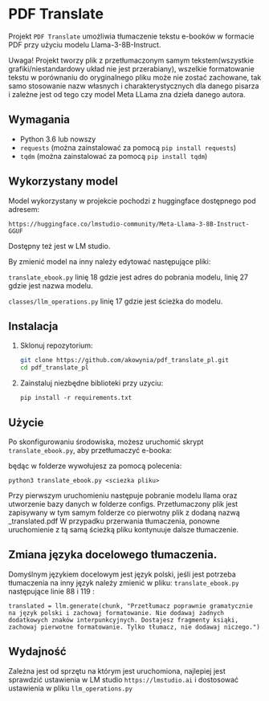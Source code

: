 # PDF Translate

Projekt `PDF Translate` umożliwia tłumaczenie tekstu e-booków w formacie PDF przy użyciu modelu Llama-3-8B-Instruct.

Uwaga! Projekt tworzy plik z przetłumaczonym samym tekstem(wszystkie grafiki/niestandardowy układ nie jest przerabiany), wszelkie formatowanie tekstu w porównaniu do oryginalnego pliku może nie zostać zachowane, tak samo stosowanie nazw własnych i charakterystycznych dla danego pisarza i zależne jest od tego czy model Meta LLama zna dzieła danego autora.


## Wymagania

- Python 3.6 lub nowszy
- `requests` (można zainstalować za pomocą `pip install requests`)
- `tqdm` (można zainstalować za pomocą `pip install tqdm`)


## Wykorzystany model
Model wykorzystany w projekcie pochodzi z huggingface dostępnego pod adresem:
```
https://huggingface.co/lmstudio-community/Meta-Llama-3-8B-Instruct-GGUF
```
Dostępny też jest w LM studio.

By zmienić model na inny należy edytować następujące pliki:

``translate_ebook.py`` linię 18 gdzie jest adres do pobrania modelu, linię 27 gdzie jest nazwa modelu.

``classes/llm_operations.py`` linię 17 gdzie jest ścieżka do modelu.

## Instalacja

1. Sklonuj repozytorium:

    ```bash
    git clone https://github.com/akowynia/pdf_translate_pl.git
    cd pdf_translate_pl
    ```

2. Zainstaluj niezbędne biblioteki przy uzyciu:
    ```
    pip install -r requirements.txt
    ```

## Użycie

Po skonfigurowaniu środowiska, możesz uruchomić skrypt `translate_ebook.py`, aby przetłumaczyć e-booka:

będąc w folderze wywołujesz za pomocą polecenia:
```
python3 translate_ebook.py <sciezka pliku>
```
Przy pierwszym uruchomieniu następuje pobranie modelu llama oraz utworzenie bazy danych w folderze configs.
Przetłumaczony plik jest zapisywany w tym samym folderze co pierwotny plik z dodaną nazwą _translated.pdf
W przypadku przerwania tłumaczenia, ponowne uruchomienie z tą samą ścieżką pliku kontynuuje dalsze tłumaczenie.

## Zmiana języka docelowego tłumaczenia.
Domyślnym językiem docelowym jest język polski, jeśli jest potrzeba tłumaczenia na inny język należy zmienić w pliku:
``translate_ebook.py``
następujące linie 88 i 119 :
```
translated = llm.generate(chunk, "Przetłumacz poprawnie gramatycznie na język polski i zachowaj formatowanie. Nie dodawaj żadnych dodatkowych znaków interpunkcyjnych. Dostajesz fragmenty ksiąki, zachowaj pierwotne formatowanie. Tylko tłumacz, nie dodawaj niczego.")
```              

## Wydajność
Zależna jest od sprzętu na którym jest uruchomiona, najlepiej jest sprawdzić ustawienia w LM studio
``https://lmstudio.ai`` i dostosować ustawienia w pliku ``llm_operations.py``
